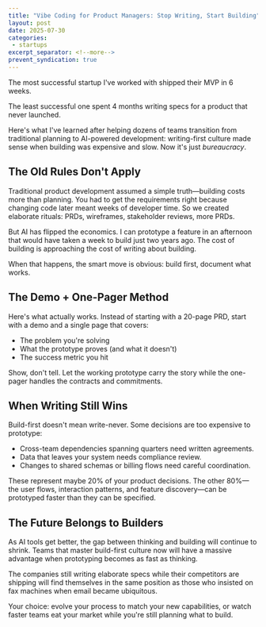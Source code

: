 ```yaml
---
title: "Vibe Coding for Product Managers: Stop Writing, Start Building"
layout: post
date: 2025-07-30
categories:
 - startups
excerpt_separator: <!--more-->
prevent_syndication: true
---
```


The most successful startup I've worked with shipped their MVP in 6 weeks. 

The least successful one spent 4 months writing specs for a product that never launched.

Here's what I've learned after helping dozens of teams transition from traditional planning to AI-powered development: writing-first culture made sense when building was expensive and slow. Now it's just _bureaucracy_.

<!--more-->

## The Old Rules Don't Apply

Traditional product development assumed a simple truth—building costs more than planning. You had to get the requirements right because changing code later meant weeks of developer time. So we created elaborate rituals: PRDs, wireframes, stakeholder reviews, more PRDs.

But AI has flipped the economics. I can prototype a feature in an afternoon that would have taken a week to build just two years ago. The cost of building is approaching the cost of writing about building. 

When that happens, the smart move is obvious: build first, document what works.

## The Demo + One-Pager Method

Here's what actually works. Instead of starting with a 20-page PRD, start with a demo and a single page that covers:

- The problem you're solving
- What the prototype proves (and what it doesn't)
- The success metric you hit

Show, don't tell. Let the working prototype carry the story while the one-pager handles the contracts and commitments.

## When Writing Still Wins

Build-first doesn't mean write-never. Some decisions are too expensive to prototype:

* Cross-team dependencies spanning quarters need written agreements.
* Data that leaves your system needs compliance review.
* Changes to shared schemas or billing flows need careful coordination.

These represent maybe 20% of your product decisions. The other 80%—the user flows, interaction patterns, and feature discovery—can be prototyped faster than they can be specified.

<!-- newsletter_widget -->

## The Future Belongs to Builders

As AI tools get better, the gap between thinking and building will continue to shrink. Teams that master build-first culture now will have a massive advantage when prototyping becomes as fast as thinking.

The companies still writing elaborate specs while their competitors are shipping will find themselves in the same position as those who insisted on fax machines when email became ubiquitous.

Your choice: evolve your process to match your new capabilities, or watch faster teams eat your market while you're still planning what to build.
